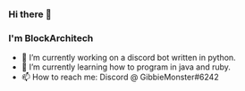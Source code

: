 ### Hi there 👋
### I'm BlockArchitech

- 🔭 I’m currently working on a discord bot written in python.
- 🌱 I’m currently learning how to program in java and ruby.
- 📫 How to reach me: Discord @ GibbieMonster#6242

